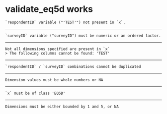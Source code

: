 # validate_eq5d works

    `respondentID` variable ("'TEST'") not present in `x`.

---

    `surveyID` variable ("surveyID") must be numeric or an ordered factor.

---

    Not all dimensions specified are present in `x`
    > The following columns cannot be found: 'TEST'

---

    `respondentID` / `surveyID` combinations cannot be duplicated

---

    Dimension values must be whole numbers or NA

---

    `x` must be of class 'EQ5D'

---

    Dimensions must be either bounded by 1 and 5, or NA

